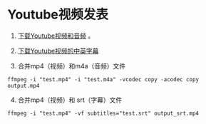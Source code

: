 # Youtube视频发表

1. [下载Youtube视频和音频](https://youtube.iiilab.com/) 。

2. [下载Youtube视频的中英字幕](https://downsub.com/)

3. 合并mp4（视频）和m4a（音频）文件

```shell
ffmpeg -i "test.mp4" -i "test.m4a" -vcodec copy -acodec copy output.mp4
```

4. 合并mp4（视频）和 srt（字幕）文件

```shell
ffmpeg -i "test.mp4" -vf subtitles="test.srt" output_srt.mp4
```
